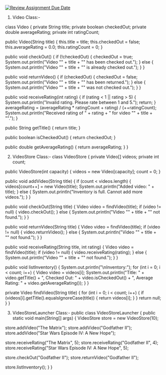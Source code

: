 [![Review Assignment Due Date](https://classroom.github.com/assets/deadline-readme-button-22041afd0340ce965d47ae6ef1cefeee28c7c493a6346c4f15d667ab976d596c.svg)](https://classroom.github.com/a/i0lX2DJF)
1.	Video Class:-
   
class Video { private String title;
private boolean checkedOut; private double averageRating; private int ratingCount;

public Video(String title) { this.title = title; this.checkedOut = false; this.averageRating = 0.0;
this.ratingCount = 0;
}

public void checkOut() { if (!checkedOut) {
checkedOut = true;
System.out.println("Video \"" + title + "\" has been checked out.");
} else {
System.out.println("Video \"" + title + "\" is already checked out.");
}
}
 

public void returnVideo() { if (checkedOut) {
checkedOut = false;
System.out.println("Video \"" + title + "\" has been returned.");
} else {
System.out.println("Video \"" + title + "\" was not checked out.");
}
}

public void receiveRating(int rating) { if (rating < 1 || rating > 5) {
System.out.println("Invalid rating. Please rate between 1 and 5."); return;
}
averageRating = (averageRating * ratingCount + rating) / (++ratingCount);
System.out.println("Received rating of " + rating + " for video \"" + title + "\".");
}

public String getTitle() { return title;
}

public boolean isCheckedOut() { return checkedOut;
}

public double getAverageRating() { return averageRating;
}
}
 

2.	VideoStore Class:-
class VideoStore { private Video[] videos; private int count;

public VideoStore(int capacity) { videos = new Video[capacity]; count = 0;
}

public void addVideo(String title) { if (count < videos.length) {
videos[count++] = new Video(title); System.out.println("Added video: " + title);
} else {
System.out.println("Inventory is full. Cannot add more videos.");
}
}

public void checkOut(String title) { Video video = findVideo(title); if (video != null) {
video.checkOut();
} else {
System.out.println("Video \"" + title + "\" not found.");
}
}

public void returnVideo(String title) { Video video = findVideo(title);
if (video != null) { video.returnVideo();
} else {
System.out.println("Video \"" + title + "\" not found.");
}
}
 


public void receiveRating(String title, int rating) { Video video = findVideo(title);
if (video != null) { video.receiveRating(rating);
} else {
System.out.println("Video \"" + title + "\" not found.");
}
}

public void listInventory() { System.out.println("\nInventory:"); for (int i = 0; i < count; i++) {
Video video = videos[i];
System.out.println("Title: " + video.getTitle() + ", Checked Out: " + video.isCheckedOut() +
", Average Rating: " + video.getAverageRating());
}
}

private Video findVideo(String title) { for (int i = 0; i < count; i++) {
if (videos[i].getTitle().equalsIgnoreCase(title)) { return videos[i];
}
}
return null;
}
}
 

3.	VideoStoreLauncher Class:-
public class VideoStoreLauncher { public static void main(String[] args) {
VideoStore store = new VideoStore(10);

store.addVideo("The Matrix"); store.addVideo("Godfather II");
store.addVideo("Star Wars Episode IV: A New Hope");

store.receiveRating("The Matrix", 5);
store.receiveRating("Godfather II", 4); store.receiveRating("Star Wars Episode IV: A New Hope", 5);

store.checkOut("Godfather II"); store.returnVideo("Godfather II");

store.listInventory();
}
}
